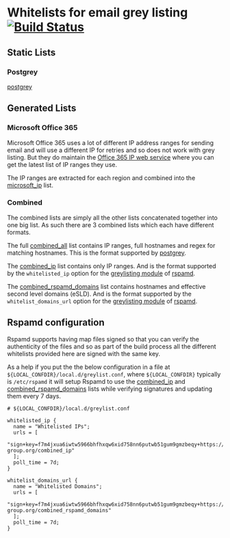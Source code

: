# Whitelists for email grey listing [![Build Status](https://travis-ci.com/griff/whitelist.svg?branch=master)](https://travis-ci.com/griff/whitelist)



## Static Lists

### Postgrey

[postgrey][postgrey]

## Generated Lists

### Microsoft Office 365

Microsoft Office 365 uses a lot of different IP address ranges for sending email
and will use a different IP for retries and so does not work with grey listing.
But they do maintain the [Office 365 IP web service](https://docs.microsoft.com/en-us/office365/enterprise/office-365-ip-web-service) where you can get the latest list of IP ranges they use.


The IP ranges are extracted for each region and combined into the
[microsoft_ip](https://whitelist.maven-group.org/lists/microsoft_ip) list.



### Combined

The combined lists are simply all the other lists concatenated together into
one big list. As such there are 3 combined lists which each have different
formats.

The full [combined_all](https://whitelist.maven-group.org/lists/combined_all)
list contains IP ranges, full hostnames and regex for matching hostnames. This
is the format supported by [postgrey][postgrey].

The [combined_ip](https://whitelist.maven-group.org/lists/combined_ip) list
contains only IP ranges. And is the format supported by the `whitelisted_ip`
option for the [greylisting module][rspamd-greylisting] of [rspamd][rspamd].

The [combined_rspamd_domains](https://whitelist.maven-group.org/lists/combined_rspamd_domains)
list contains hostnames and effective second level domains (eSLD). And is the
format supported by the `whitelist_domains_url` option for the
[greylisting module][rspamd-greylisting] of [rspamd][rspamd].



## Rspamd configuration

Rspamd supports having map files signed so that you can verify the authenticity
of the files and so as part of the build process all the different whitelists
provided here are signed with the same key.

As a help if you put the the below configuration in a file at
`${LOCAL_CONFDIR}/local.d/greylist.conf`, where `${LOCAL_CONFDIR}` typically is
`/etc/rspamd` it will setup Rspamd to use the
[combined_ip](https://whitelist.maven-group.org/lists/combined_ip) and
[combined_rspamd_domains](https://whitelist.maven-group.org/lists/combined_rspamd_domains)
lists while verifying signatures and updating them every 7 days.

```
# ${LOCAL_CONFDIR}/local.d/greylist.conf

whitelisted_ip {
  name = "Whitelisted IPs";
  urls = [
    "sign+key=f7m4jxua6iwtw5966bhfhxqw6xid758nn6putwb51gum9gmzbeqy+https://whitelist.maven-group.org/combined_ip"
  ];
  poll_time = 7d;
}

whitelist_domains_url {
  name = "Whitelisted Domains";
  urls = [
    "sign+key=f7m4jxua6iwtw5966bhfhxqw6xid758nn6putwb51gum9gmzbeqy+https://whitelist.maven-group.org/combined_rspamd_domains"
  ];
  poll_time = 7d;
}

```


[postgrey]: http://postgrey.schweikert.ch
[rspamd]: https://www.rspamd.com/
[rspamd-greylisting]: https://www.rspamd.com/doc/modules/greylisting.html
